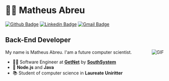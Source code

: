 # :man_technologist: Matheus Abreu

[![Github Badge](https://img.shields.io/badge/-Github-000?style=flat-square&logo=Github&logoColor=white&link=https://github.com/matheussla)](https://github.com/matheussla)
[![Linkedin Badge](https://img.shields.io/badge/-LinkedIn-blue?style=flat-square&logo=Linkedin&logoColor=white&link=https://www.linkedin.com/in/matheus-abreu-087768182)](https://www.linkedin.com/in/matheus-abreu-087768182)
[![Gmail Badge](https://img.shields.io/badge/-Gmail-c14438?style=flat-square&logo=Gmail&logoColor=white&link=mailto:matheus.la1999@gmail.com)](mailto:matheus.la1999@gmail.com)

## Back-End Developer
<img align="right" alt="GIF" src="https://media.giphy.com/media/836HiJc7pgzy8iNXCn/giphy.gif" />

My name is Matheus Abreu. I'am a future computer scientist.

- :office_worker: Software Engineer at **[GetNet](https://site.getnet.com.br/)** by **[SouthSystem](https://southsystem.com.br/)**
-  🚀 **Node.js** and **Java**
- :books: Student of computer science in **Laureate Uniritter**
